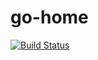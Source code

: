 # go-home

[![Build Status](https://travis-ci.org/galactic-filament/go-home.svg?branch=master)](https://travis-ci.org/galactic-filament/go-home)
